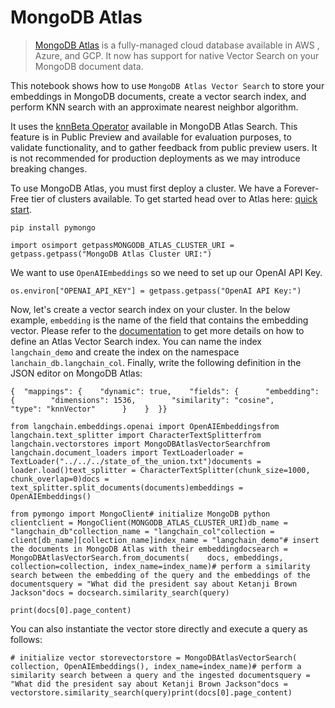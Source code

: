 MongoDB Atlas
=============

> [MongoDB Atlas](https://www.mongodb.com/docs/atlas/) is a fully-managed cloud database available in AWS , Azure, and GCP. It now has support for native Vector Search on your MongoDB document data.

This notebook shows how to use `MongoDB Atlas Vector Search` to store your embeddings in MongoDB documents, create a vector search index, and perform KNN search with an approximate nearest neighbor algorithm.

It uses the [knnBeta Operator](https://www.mongodb.com/docs/atlas/atlas-search/knn-beta) available in MongoDB Atlas Search. This feature is in Public Preview and available for evaluation purposes, to validate functionality, and to gather feedback from public preview users. It is not recommended for production deployments as we may introduce breaking changes.

To use MongoDB Atlas, you must first deploy a cluster. We have a Forever-Free tier of clusters available. To get started head over to Atlas here: [quick start](https://www.mongodb.com/docs/atlas/getting-started/).

    pip install pymongo

    import osimport getpassMONGODB_ATLAS_CLUSTER_URI = getpass.getpass("MongoDB Atlas Cluster URI:")

We want to use `OpenAIEmbeddings` so we need to set up our OpenAI API Key.

    os.environ["OPENAI_API_KEY"] = getpass.getpass("OpenAI API Key:")

Now, let's create a vector search index on your cluster. In the below example, `embedding` is the name of the field that contains the embedding vector. Please refer to the [documentation](https://www.mongodb.com/docs/atlas/atlas-search/define-field-mappings-for-vector-search) to get more details on how to define an Atlas Vector Search index. You can name the index `langchain_demo` and create the index on the namespace `lanchain_db.langchain_col`. Finally, write the following definition in the JSON editor on MongoDB Atlas:

    {  "mappings": {    "dynamic": true,    "fields": {      "embedding": {        "dimensions": 1536,        "similarity": "cosine",        "type": "knnVector"      }    }  }}

    from langchain.embeddings.openai import OpenAIEmbeddingsfrom langchain.text_splitter import CharacterTextSplitterfrom langchain.vectorstores import MongoDBAtlasVectorSearchfrom langchain.document_loaders import TextLoaderloader = TextLoader("../../../state_of_the_union.txt")documents = loader.load()text_splitter = CharacterTextSplitter(chunk_size=1000, chunk_overlap=0)docs = text_splitter.split_documents(documents)embeddings = OpenAIEmbeddings()

    from pymongo import MongoClient# initialize MongoDB python clientclient = MongoClient(MONGODB_ATLAS_CLUSTER_URI)db_name = "langchain_db"collection_name = "langchain_col"collection = client[db_name][collection_name]index_name = "langchain_demo"# insert the documents in MongoDB Atlas with their embeddingdocsearch = MongoDBAtlasVectorSearch.from_documents(    docs, embeddings, collection=collection, index_name=index_name)# perform a similarity search between the embedding of the query and the embeddings of the documentsquery = "What did the president say about Ketanji Brown Jackson"docs = docsearch.similarity_search(query)

    print(docs[0].page_content)

You can also instantiate the vector store directly and execute a query as follows:

    # initialize vector storevectorstore = MongoDBAtlasVectorSearch(    collection, OpenAIEmbeddings(), index_name=index_name)# perform a similarity search between a query and the ingested documentsquery = "What did the president say about Ketanji Brown Jackson"docs = vectorstore.similarity_search(query)print(docs[0].page_content)